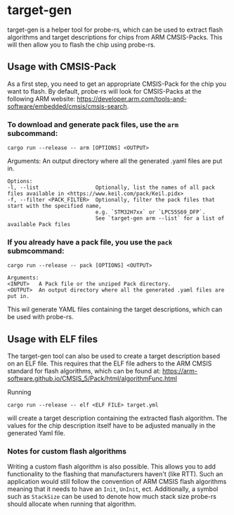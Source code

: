 # target-gen

target-gen is a helper tool for probe-rs, which can be used to extract flash algorithms and target descriptions for
chips from ARM CMSIS-Packs. This will then allow you to flash the chip using probe-rs.

## Usage with CMSIS-Pack

As a first step, you need to get an appropriate CMSIS-Pack for the chip you want to flash. By default, probe-rs will look for CMSIS-Packs
at the following ARM website: https://developer.arm.com/tools-and-software/embedded/cmsis/cmsis-search.

### To download and generate pack files, use the `arm` subcommand:

`cargo run --release -- arm [OPTIONS] <OUTPUT>`

Arguments:
<OUTPUT> An output directory where all the generated .yaml files are put in.

    Options:
    -l, --list                  Optionally, list the names of all pack files available in <https://www.keil.com/pack/Keil.pidx>
    -f, --filter <PACK_FILTER>  Optionally, filter the pack files that start with the specified name,
                                e.g. `STM32H7xx` or `LPC55S69_DFP`.
                                See `target-gen arm --list` for a list of available Pack files

### If you already have a pack file, you use the `pack` submcommand:

`cargo run --release -- pack [OPTIONS] <OUTPUT>`

    Arguments:
    <INPUT>   A Pack file or the unziped Pack directory.
    <OUTPUT>  An output directory where all the generated .yaml files are put in.

This wil generate YAML files containing the target descriptions, which can be used with probe-rs.

## Usage with ELF files

The target-gen tool can also be used to create a target description based on an ELF file. This
requires that the ELF file adhers to the ARM CMSIS standard for flash algorithms, which
can be found at: https://arm-software.github.io/CMSIS_5/Pack/html/algorithmFunc.html

Running

    cargo run --release -- elf <ELF FILE> target.yml

will create a target description containing the extracted flash algorithm. The values
for the chip description itself have to be adjusted manually in the generated Yaml file.

### Notes for custom flash algorithms

Writing a custom flash algorithm is also possible. This allows you to add functionality to the flashing that manufacturers haven't (like RTT). Such an application would still follow the convention of ARM CMSIS flash algorithms meaning that it needs to have an `Init`, `UnInit`, ect. Additionally, a symbol such as `StackSize` can be used to denote how much stack size probe-rs should allocate when running that algorithm.
